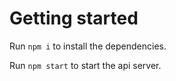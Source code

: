 # Getting started 

Run `npm i` to install the dependencies.

Run `npm start` to start the api server.
